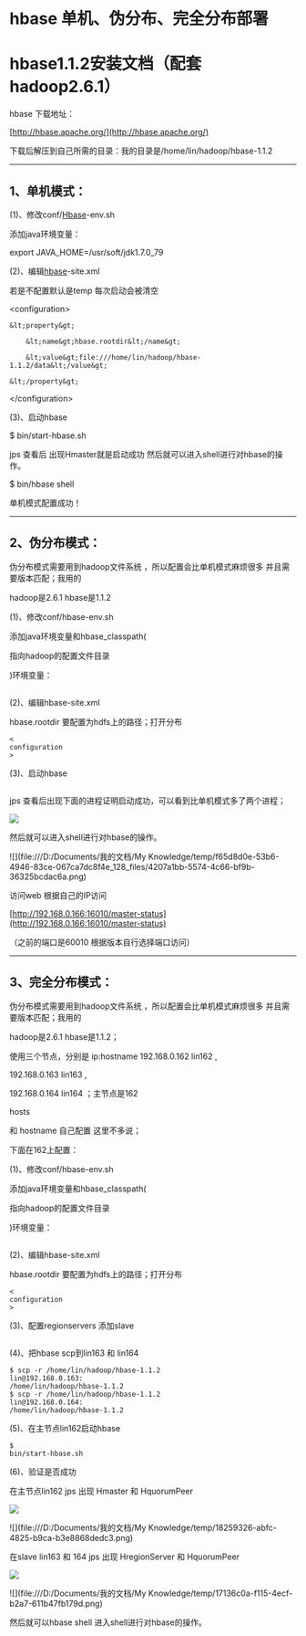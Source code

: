 # hbase 单机、伪分布、完全分布部署

# **hbase1.1.2安装文档（配套hadoop2.6.1）**

hbase 下载地址：

[http://hbase.apache.org/](http://hbase.apache.org/)

下载后解压到自己所需的目录：我的目录是/home/lin/hadoop/hbase-1.1.2

---

## **1、单机模式：**

\(1\)、修改conf/[Hbase](http://lib.csdn.net/base/hbase)-env.sh

添加java环境变量：

export JAVA\_HOME=/usr/soft/jdk1.7.0\_79 

\(2\)、编辑[hbase](http://lib.csdn.net/base/hbase)-site.xml

若是不配置默认是temp 每次启动会被清空

&lt;configuration&gt;

    &lt;property&gt;

		&lt;name&gt;hbase.rootdir&lt;/name&gt;

		&lt;value&gt;file:///home/lin/hadoop/hbase-1.1.2/data&lt;/value&gt;

	&lt;/property&gt;

&lt;/configuration&gt;

\(3\)、启动hbase

$ bin/start-hbase.sh

jps 查看后 出现Hmaster就是启动成功 然后就可以进入shell进行对hbase的操作。

$ bin/hbase shell

单机模式配置成功！

---

## **2、伪分布模式：**

伪分布模式需要用到hadoop文件系统 ，所以配置会比单机模式麻烦很多 并且需要版本匹配；我用的

hadoop是2.6.1 hbase是1.1.2

\(1\)、修改conf/hbase-env.sh

添加java环境变量和hbase\_classpath\(

指向hadoop的配置文件目录

\)环境变量：

```

```

\(2\)、编辑hbase-site.xml

hbase.rootdir 要配置为hdfs上的路径；打开分布

```
<
configuration
>
```

\(3\)、启动hbase

```

```

jps 查看后出现下面的进程证明启动成功，可以看到比单机模式多了两个进程；

![](http://img.blog.csdn.net/20151028104552306?watermark/2/text/aHR0cDovL2Jsb2cuY3Nkbi5uZXQv/font/5a6L5L2T/fontsize/400/fill/I0JBQkFCMA==/dissolve/70/gravity/Center)

然后就可以进入shell进行对hbase的操作。

![](file:///D:/Documents/我的文档/My Knowledge/temp/f65d8d0e-53b6-4946-83ce-067ca7dc8f4e_128_files/4207a1bb-5574-4c66-bf9b-36325bcdac6a.png)

访问web 根据自己的IP访问

[http://192.168.0.166:16010/master-status](http://192.168.0.166:16010/master-status)

（之前的端口是60010  根据版本自行选择端口访问）

---

## **3、完全分布模式：**

伪分布模式需要用到hadoop文件系统 ，所以配置会比单机模式麻烦很多 并且需要版本匹配；我用的

hadoop是2.6.1 hbase是1.1.2；

使用三个节点，分别是   ip:hostname    192.168.0.162    lin162   ,

192.168.0.163    lin163 ,

192.168.0.164    lin164  ；主节点是162

hosts

和 hostname 自己配置 这里不多说；

下面在162上配置：

\(1\)、修改conf/hbase-env.sh

添加java环境变量和hbase\_classpath\(

指向hadoop的配置文件目录

\)环境变量：

```

```

\(2\)、编辑hbase-site.xml

hbase.rootdir 要配置为hdfs上的路径；打开分布

```
<
configuration
>
```

\(3\)、配置regionservers 添加slave

```

```

\(4\)、把hbase scp到lin163 和 lin164

```
$ scp -r /home/lin/hadoop/hbase-1.1.2
lin@192.168.0.163:
/home/lin/hadoop/hbase-1.1.2
$ scp -r /home/lin/hadoop/hbase-1.1.2
lin@192.168.0.164:
/home/lin/hadoop/hbase-1.1.2
```

\(5\)、在主节点lin162启动hbase

```
$  
bin/start-hbase.sh
```

\(6\)、验证是否成功

在主节点lin162 jps 出现  Hmaster 和 HquorumPeer

![](http://img.blog.csdn.net/20151028104051400?watermark/2/text/aHR0cDovL2Jsb2cuY3Nkbi5uZXQv/font/5a6L5L2T/fontsize/400/fill/I0JBQkFCMA==/dissolve/70/gravity/Center)

![](file:///D:/Documents/我的文档/My Knowledge/temp/18259326-abfc-4825-b9ca-b3e8868dedc3.png)

在slave lin163 和 164 jps 出现  HregionServer 和 HquorumPeer

![](http://img.blog.csdn.net/20151028104100964?watermark/2/text/aHR0cDovL2Jsb2cuY3Nkbi5uZXQv/font/5a6L5L2T/fontsize/400/fill/I0JBQkFCMA==/dissolve/70/gravity/Center)

![](file:///D:/Documents/我的文档/My Knowledge/temp/17136c0a-f115-4ecf-b2a7-611b47fb179d.png)

然后就可以hbase shell  进入shell进行对hbase的操作。

